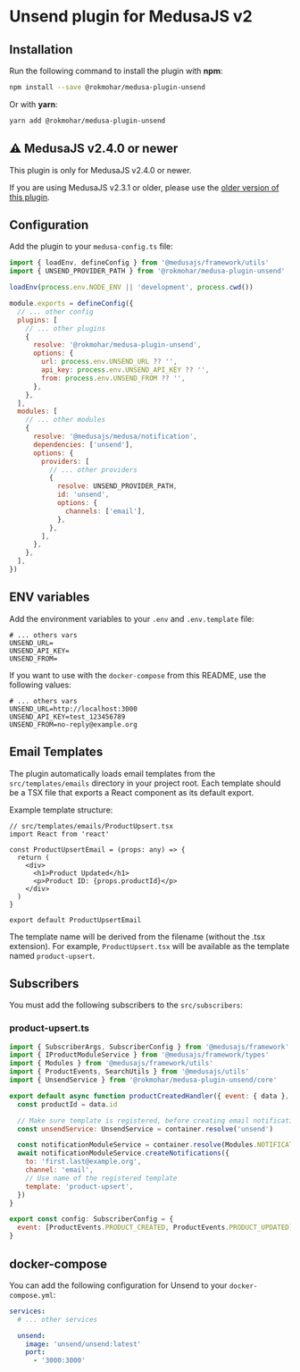 # Unsend plugin for MedusaJS v2

## Installation

Run the following command to install the plugin with **npm**:

```bash
npm install --save @rokmohar/medusa-plugin-unsend
```

Or with **yarn**:

```bash
yarn add @rokmohar/medusa-plugin-unsend
```

## ⚠️ MedusaJS v2.4.0 or newer

This plugin is only for MedusaJS v2.4.0 or newer.

If you are using MedusaJS v2.3.1 or older, please use the [older version of this plugin](https://github.com/rokmohar/medusa-plugin-unsend/tree/v0.2.4).

## Configuration

Add the plugin to your `medusa-config.ts` file:

```js
import { loadEnv, defineConfig } from '@medusajs/framework/utils'
import { UNSEND_PROVIDER_PATH } from '@rokmohar/medusa-plugin-unsend'

loadEnv(process.env.NODE_ENV || 'development', process.cwd())

module.exports = defineConfig({
  // ... other config
  plugins: [
    // ... other plugins
    {
      resolve: '@rokmohar/medusa-plugin-unsend',
      options: {
        url: process.env.UNSEND_URL ?? '',
        api_key: process.env.UNSEND_API_KEY ?? '',
        from: process.env.UNSEND_FROM ?? '',
      },
    },
  ],
  modules: [
    // ... other modules
    {
      resolve: '@medusajs/medusa/notification',
      dependencies: ['unsend'],
      options: {
        providers: [
          // ... other providers
          {
            resolve: UNSEND_PROVIDER_PATH,
            id: 'unsend',
            options: {
              channels: ['email'],
            },
          },
        ],
      },
    },
  ],
})
```

## ENV variables

Add the environment variables to your `.env` and `.env.template` file:

```env
# ... others vars
UNSEND_URL=
UNSEND_API_KEY=
UNSEND_FROM=
```

If you want to use with the `docker-compose` from this README, use the following values:

```env
# ... others vars
UNSEND_URL=http://localhost:3000
UNSEND_API_KEY=test_123456789
UNSEND_FROM=no-reply@example.org
```

## Email Templates

The plugin automatically loads email templates from the `src/templates/emails` directory in your project root. Each template should be a TSX file that exports a React component as its default export.

Example template structure:

```tsx
// src/templates/emails/ProductUpsert.tsx
import React from 'react'

const ProductUpsertEmail = (props: any) => {
  return (
    <div>
      <h1>Product Updated</h1>
      <p>Product ID: {props.productId}</p>
    </div>
  )
}

export default ProductUpsertEmail
```

The template name will be derived from the filename (without the .tsx extension). For example, `ProductUpsert.tsx` will be available as the template named `product-upsert`.

## Subscribers

You must add the following subscribers to the `src/subscribers`:

### product-upsert.ts

```js
import { SubscriberArgs, SubscriberConfig } from '@medusajs/framework'
import { IProductModuleService } from '@medusajs/framework/types'
import { Modules } from '@medusajs/framework/utils'
import { ProductEvents, SearchUtils } from '@medusajs/utils'
import { UnsendService } from '@rokmohar/medusa-plugin-unsend/core'

export default async function productCreatedHandler({ event: { data }, container }: SubscriberArgs<{ id: string }>) {
  const productId = data.id

  // Make sure template is registered, before creating email notifications
  const unsendService: UnsendService = container.resolve('unsend')

  const notificationModuleService = container.resolve(Modules.NOTIFICATION)
  await notificationModuleService.createNotifications({
    to: 'first.last@example.org',
    channel: 'email',
    // Use name of the registered template
    template: 'product-upsert',
  })
}

export const config: SubscriberConfig = {
  event: [ProductEvents.PRODUCT_CREATED, ProductEvents.PRODUCT_UPDATED],
}
```

## docker-compose

You can add the following configuration for Unsend to your `docker-compose.yml`:

```yml
services:
  # ... other services

  unsend:
    image: 'unsend/unsend:latest'
    port:
      - '3000:3000'
```
